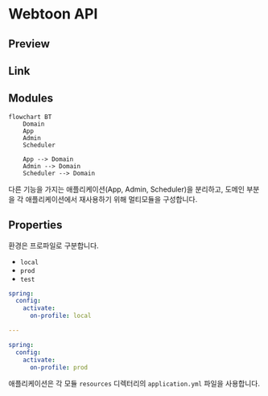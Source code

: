 # Webtoon API

## Preview

## Link

## Modules

```mermaid
flowchart BT
    Domain
    App
    Admin
    Scheduler
    
    App --> Domain
    Admin --> Domain
    Scheduler --> Domain
```

다른 기능을 가지는 애플리케이션(App, Admin, Scheduler)을 분리하고, 도메인 부분을 각 애플리케이션에서 재사용하기 위해 멀티모듈을 구성합니다.

## Properties

환경은 프로파일로 구분합니다.

- `local`
- `prod`
- `test`

```yaml
spring:
  config:
    activate:
      on-profile: local

---

spring:
  config:
    activate:
      on-profile: prod
```

애플리케이션은 각 모듈 `resources` 디렉터리의 `application.yml` 파일을 사용합니다.
